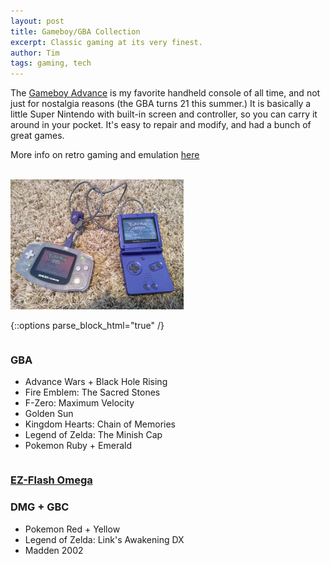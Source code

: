 ```yaml
---
layout: post
title: Gameboy/GBA Collection
excerpt: Classic gaming at its very finest.
author: Tim
tags: gaming, tech
---
```


The [Gameboy Advance](https://en.wikipedia.org/wiki/Game_Boy_Advance) is my favorite handheld console of all time, and not just for nostalgia reasons (the GBA turns 21 this summer.) It is basically a little Super Nintendo with built-in screen and controller, so you can carry it around in your pocket. It's easy to repair and modify, and had a bunch of great games.

More info on retro gaming and emulation [here](/2021/03/17/retro-gaming.html)

<br>
<img src="/images/gba.jpg"  alt="" width="55%">

{::options parse_block_html="true" /}
<div class="row">
<div class="column">

### GBA
* Advance Wars + Black Hole Rising
* Fire Emblem: The Sacred Stones
* F-Zero: Maximum Velocity
* Golden Sun
* Kingdom Hearts: Chain of Memories
* Legend of Zelda: The Minish  Cap
* Pokemon Ruby + Emerald

</div>
<div class="column">

### [EZ-Flash Omega](https://www.ezflash.cn)

### DMG + GBC
* Pokemon Red + Yellow
* Legend of Zelda: Link's Awakening DX
* Madden 2002
</div>
</div>